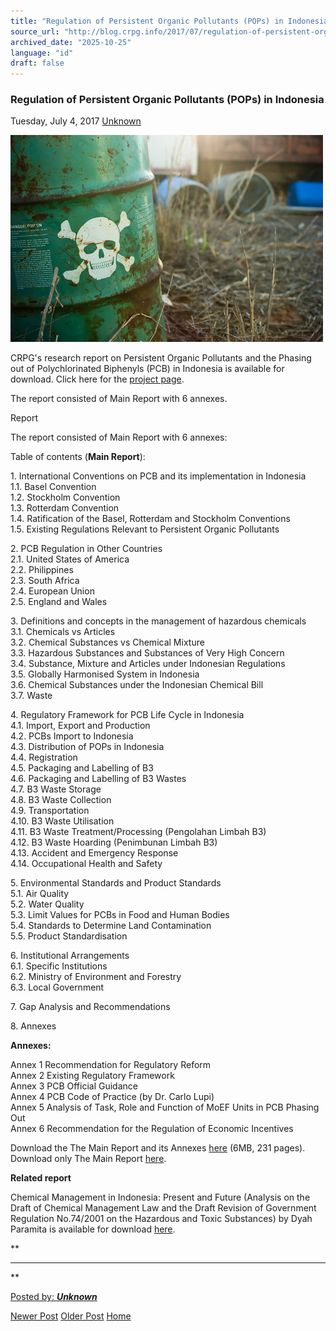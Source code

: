 ```yaml
---
title: "Regulation of Persistent Organic Pollutants (POPs) in Indonesia | Center for Regulation, Policy and Governance (CRPG)"
source_url: "http://blog.crpg.info/2017/07/regulation-of-persistent-organic.html"
archived_date: "2025-10-25"
language: "id"
draft: false
---
```


###  Regulation of Persistent Organic Pollutants (POPs) in Indonesia 

Tuesday, July 4, 2017  [ Unknown ](https://www.blogger.com/profile/00655928445009738553 "author profile")

![](/assets/images/asset_00028_684226_orig.jpg)

  
  


  


CRPG's research report on Persistent Organic Pollutants and the Phasing out of Polychlorinated Biphenyls (PCB) in Indonesia is available for download. Click here for the [project page](https://crpg.info/43-pcb). 

  
The report consisted of Main Report with 6 annexes.  
  
Report  
  
The report consisted of Main Report with 6 annexes:  
  
Table of contents (**Main Report**):  
  
1\. International Conventions on PCB and its implementation in Indonesia  
1.1. Basel Convention  
1.2. Stockholm Convention  
1.3. Rotterdam Convention  
1.4. Ratification of the Basel, Rotterdam and Stockholm Conventions  
1.5. Existing Regulations Relevant to Persistent Organic Pollutants  
  
2\. PCB Regulation in Other Countries  
2.1. United States of America  
2.2. Philippines  
2.3. South Africa  
2.4. European Union  
2.5. England and Wales  
  
3\. Definitions and concepts in the management of hazardous chemicals  
3.1. Chemicals vs Articles  
3.2. Chemical Substances vs Chemical Mixture  
3.3. Hazardous Substances and Substances of Very High Concern  
3.4. Substance, Mixture and Articles under Indonesian Regulations  
3.5. Globally Harmonised System in Indonesia  
3.6. Chemical Substances under the Indonesian Chemical Bill  
3.7. Waste  
  
4\. Regulatory Framework for PCB Life Cycle in Indonesia  
4.1. Import, Export and Production  
4.2. PCBs Import to Indonesia  
4.3. Distribution of POPs in Indonesia  
4.4. Registration  
4.5. Packaging and Labelling of B3  
4.6. Packaging and Labelling of B3 Wastes  
4.7. B3 Waste Storage  
4.8. B3 Waste Collection  
4.9. Transportation  
4.10. B3 Waste Utilisation  
4.11. B3 Waste Treatment/Processing (Pengolahan Limbah B3)  
4.12. B3 Waste Hoarding (Penimbunan Limbah B3)  
4.13. Accident and Emergency Response  
4.14. Occupational Health and Safety  
  
5\. Environmental Standards and Product Standards  
5.1. Air Quality  
5.2. Water Quality  
5.3. Limit Values for PCBs in Food and Human Bodies  
5.4. Standards to Determine Land Contamination  
5.5. Product Standardisation  
  
6\. Institutional Arrangements  
6.1. Specific Institutions  
6.2. Ministry of Environment and Forestry  
6.3. Local Government  
  
7\. Gap Analysis and Recommendations  
  
8\. Annexes  
  
  
**Annexes:**  
  
Annex 1 Recommendation for Regulatory Reform  
Annex 2 Existing Regulatory Framework  
Annex 3 PCB Official Guidance  
Annex 4 PCB Code of Practice (by Dr. Carlo Lupi)  
Annex 5 Analysis of Task, Role and Function of MoEF Units in PCB Phasing Out  
Annex 6 Recommendation for the Regulation of Economic Incentives  
  
Download the The Main Report and its Annexes [here](https://crpg.info/docs/pcb/Final%20report%20PCB.pdf) (6MB, 231 pages).  
Download only The Main Report [here](https://crpg.info/docs/pcb/UNIDO%20PCB%20Final%20Report.pdf).  
  
  
**Related report**  
  


Chemical Management in Indonesia: Present and Future (Analysis on the Draft of Chemical Management Law and the Draft Revision of Government Regulation No.74/2001 on the Hazardous and Toxic Substances) by Dyah Paramita is available for download [here](https://crpg.info/docs/pcb/paramita.pdf).

**  
****  
**  
  


  


[ Posted by: _**Unknown**_ ](https://www.blogger.com/profile/00655928445009738553 "author profile")

[ ](https://www.blogger.com/email-post/1800407982648215581/4603584509764458589 "Email Post") [ ](https://www.blogger.com/post-edit.g?blogID=1800407982648215581&postID=4603584509764458589&from=pencil "Edit Post")

[Newer Post](http://blog.crpg.info/2017/07/increasing-local-government.html "Newer Post") [Older Post](http://blog.crpg.info/2017/05/politik-jalan-ketiga-anies.html "Older Post") [Home](http://blog.crpg.info/)
